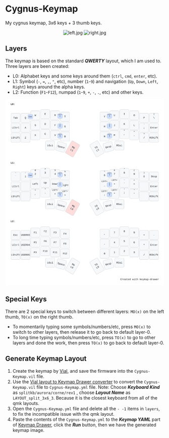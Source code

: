 # Cygnus-Keymap

My cygnus keymap, 3x6 keys + 3 thumb keys.

<p align="center">
  <img
    alt="left.jpg"
src="https://github.com/user-attachments/assets/77818f71-ea55-4e1b-a305-c8182c44927f"
    width="45%"
  />
  <img
    alt="right.jpg"
src="https://github.com/user-attachments/assets/62fb9ab4-f29f-4834-9fdf-3b0d631bacac"
    width="45%"
  />
</p>

## Layers

The keymap is based on the standard _**QWERTY**_ layout, which I am used to. Three layers are been created:

- L0: Alphabet keys and some keys around them (`ctrl`, `cmd`, `enter`, etc).
- L1: Symbol (`-`, `=`, `,`, `"`, etc), number (`1`-`9`) and navigation (`Up`, `Down`, `Left`, `Right`) keys around the alpha keys.
- L2: Function (`F1`-`F12`), numpad (`1`-`9`, `+`, `-`, `.`, etc) and other keys.

![keymap](Cygnus-Keymap.svg)

## Special Keys

There are 2 special keys to switch between different layers: `MO(x)` on the left thumb, `TO(x)` on the right thumb.

- To momentarily typing some symbols/numbers/etc, press `MO(x)` to switch to other layers, then release it to go back to default layer-0.
- To long time typing symbols/numbers/etc, press `TO(x)` to go to other layers and done the work, then press `TO(x)` to go back to default layer-0.

## Generate Keymap Layout

1. Create the keymap by [Vial](https://get.vial.today/), and save the firmware into the `Cygnus-Keymap.vil` file.
2. Use the [Vial layout to Keymap Drawer converter](https://yal-tools.github.io/vial-to-keymap-drawer/) to convert the `Cygnus-Keymap.vil` file to `Cygnus-Keymap.yml` file. Note: Choose _**Keyboard Kind**_ as `splitkb/aurora/corne/rev1` , choose _**Layout Name**_ as `LAYOUT_split_3x6_3`. Because it is the closest keyboard from all of the qmk layouts.
3. Open the `Cygnus-Keymap.yml` file and delete all the `- -1` items in `layers`, to fix the incompatible issue with the qmk layout.
4. Paste the contents of the `Cygnus-Keymap.yml` to the _**Keymap YAML**_ part of [Keymap Drawer](https://keymap-drawer.streamlit.app/), click the _**Run**_ button, then we have the generated keymap image.
